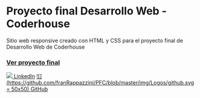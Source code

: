 # Proyecto final Desarrollo Web - Coderhouse
Sitio web responsive creado con HTML y CSS para el proyecto final de Desarrollo Web de Coderhouse

### [Ver proyecto final](https://franrappazzini.github.io/PFC/) 

[![](https://github.com/favicon.ico) LinkedIn](https://github.com/franRappazzini)
[![](https://github.com/franRappazzini/PFC/blob/master/img/Logos/github.svg = 50x50) GitHub](https://www.linkedin.com/in/franciscorappazzini/)
